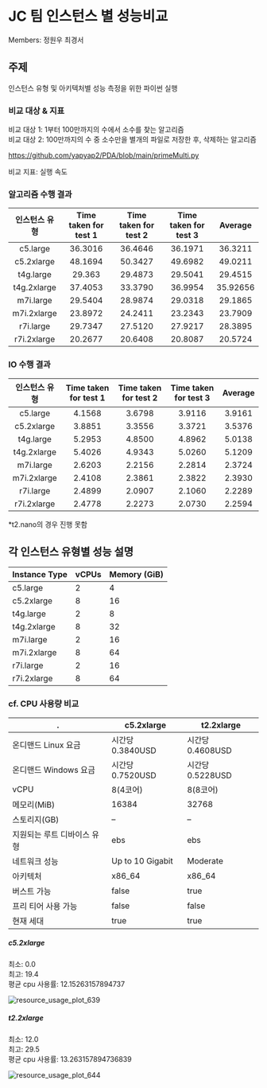 
# JC 팀 인스턴스 별 성능비교
Members: 정원우 최경서

## 주제
인스턴스 유형 및 아키텍처별 성능 측정을 위한 파이썬 실행

### 비교 대상 & 지표
비교 대상 1: 1부터 100만까지의 수에서 소수를 찾는 알고리즘  
비교 대상 2: 100만까지의 수 중 소수만을 별개의 파일로 저장한 후, 삭제하는 알고리즘


https://github.com/yapyap2/PDA/blob/main/primeMulti.py

비교 지표: 실행 속도

### 알고리즘 수행 결과

| 인스턴스 유형 | Time taken for test 1 |Time taken for test 2|Time taken for test 3 | Average
| :-----------------: |:--------------------: |:-----------------: | :------------------: |:--:|
| c5.large| 36.3016 | 36.4646 | 36.1971|36.3211
c5.2xlarge| 48.1694 | 50.3427 | 49.6982|49.0211
t4g.large| 29.363 | 29.4873 | 29.5041|29.4515
t4g.2xlarge| 37.4053 | 33.3790 | 36.9954|35.92656
m7i.large| 29.5404 | 28.9874 | 29.0318|29.1865
m7i.2xlarge| 23.8972 | 24.2411 | 23.2343|23.7909
r7i.large| 29.7347 | 27.5120 | 27.9217|28.3895
r7i.2xlarge| 20.2677 | 20.6408 | 20.8087|20.5724

### IO 수행 결과

| 인스턴스 유형 | Time taken for test 1 |Time taken for test 2|Time taken for test 3 | Average
| :-----------------: |:--------------------: |:-----------------: | :------------------: |:--:|
c5.large| 4.1568 | 3.6798 | 3.9116|3.9161
c5.2xlarge| 3.8851 | 3.3556 | 3.3721|3.5376
t4g.large| 5.2953 | 4.8500 | 4.8962|5.0138
t4g.2xlarge| 5.4026 | 4.9343 | 5.0260|5.1209
m7i.large| 2.6203 | 2.2156 | 2.2814|2.3724
m7i.2xlarge| 2.4108 | 2.3861 | 2.3822|2.3930
r7i.large| 2.4899 | 2.0907 | 2.1060|2.2289
r7i.2xlarge| 2.4778 | 2.2273 | 2.0730|2.2594

*t2.nano의 경우 진행 못함


## 각 인스턴스 유형별 성능 설명

Instance Type	|vCPUs|	Memory (GiB)
--|-|-
c5.large	|2|	4
c5.2xlarge	|8|	16
t4g.large	|2|	8
t4g.2xlarge	|8|	32
m7i.large	|2|	16
m7i.2xlarge	|8|	64
r7i.large	|2|	16
r7i.2xlarge	|8|	64


###  cf. CPU 사용량 비교

.|c5.2xlarge | t2.2xlarge
-|-|-
온디맨드 Linux 요금|	시간당 0.3840USD|	시간당 0.4608USD
온디맨드 Windows 요금|	시간당 0.7520USD|	시간당 0.5228USD
vCPU|	8(4코어)|	8(8코어)
메모리(MiB)|	16384	|32768
스토리지(GB)|	–|	–
지원되는 루트 디바이스 유형|	ebs|	ebs
네트워크 성능|	Up to 10 Gigabit|	Moderate
아키텍처|	x86_64|	x86_64
버스트 가능|	false|	true
프리 티어 사용 가능|	false|	false
현재 세대|	true|	true

##### c5.2xlarge

최소:  0.0  
최고:  19.4  
평균 cpu 사용률:  12.15263157894737

![resource_usage_plot_639](https://github.com/koorukuroo/pda_4th/assets/59429729/c9da30fd-67d3-4c84-a559-412ead0a85e8)

##### t2.2xlarge

최소:  12.0  
최고:  29.5  
평균 cpu 사용률:  13.263157894736839

![resource_usage_plot_644](https://github.com/koorukuroo/pda_4th/assets/59429729/963facd3-f810-42e4-ac3b-bbe8061b6899)


